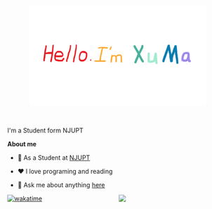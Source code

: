 <p align="center"><a href="https://mx-pai.github.io"><img width="80%" alt="Hello, I'm happy to see you!" src="./image/readme.png" /></a></p>

<br />

I'm a Student form NJUPT

**About me**

- 💼 As a Student at [NJUPT](https://www.njupt.edu.cn)

- ❤️ I love programing and reading

- 💬 Ask me about anything [here](https://github.com/mx-pai/mx-pai/issues)

<img align= "right" width= "250" src= "https://pa1.narvii.com/6580/8098c6e9207376889eeb0532d9f5a0723c4d73f5_hq.gif"/>

<!--
**mx-pai/mx-pai** is a ✨ _special_ ✨ repository because its `README.md` (this file) appears on your GitHub profile.


<picture>
  <source media="(prefers-color-scheme: dark)" srcset="https://raw.githubusercontent.com/mx-pai/mx-pai/refs/heads/output/github-contribution-grid-snake-dark.svg">
  <source media="(prefers-color-scheme: light)" srcset="https://raw.githubusercontent.com/mx-pai/mx-pai/refs/heads/output/github-contribution-grid-snake.svg">
  <img alt="github contribution grid snake animation" src="https://raw.githubusercontent.com/mx-pai/mx-pai/refs/heads/output/github-contribution-grid-snake.svg">
</picture>

Here are some ideas to get you started:

- 🔭 I’m currently working on ...
- 🌱 I’m currently learning ...
- 👯 I’m looking to collaborate on ...
- 🤔 I’m looking for help with ...
- 💬 Ask me about ...
- 📫 How to reach me: ...
- 😄 Pronouns: ...
- ⚡ Fun fact: ...
-->

[![wakatime](https://wakatime.com/badge/user/77751cf7-3fb2-4a57-a483-85edc9d39f7a.svg)](https://wakatime.com/@77751cf7-3fb2-4a57-a483-85edc9d39f7a)
